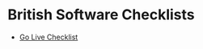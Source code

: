 # British Software Checklists

- [Go Live Checklist](https://github.com/britishsoftware/checklists/blob/master/Go%20Live%20Checklist.md)